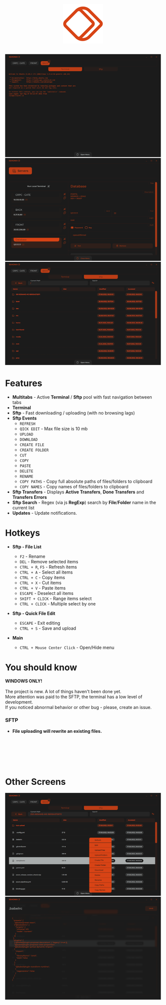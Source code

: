<p align="center">
  <img  src="./assets/LOGO.png" width="128px" height="128px">
</p>
</br>

  <img src="./assets/screens/1.png">
  <img src="./assets/screens/2.png">
  <img src="./assets/screens/3.png">
  
# Features
-   **Multitabs** - Active **Terminal** / **Sftp** pool with fast navigation between tabs
-   **Terminal**
-   **Sftp** - Fast downloading / uploading (with no browsing lags)
-   **Sftp Events**
    -   `REFRESH`
    -   `QICK EDIT` - Max file size is 10 mb
    -   `UPLOAD`
    -   `DOWNLOAD`
    -   `CREATE FILE`
    -   `CREATE FOLDER`
    -   `CUT`
    -   `COPY`
    -   `PASTE`
    -   `DELETE`
    -   `RENAME`
    -   `COPY PATHS` - Copy full absolute paths of files/folders to clipboard
    -   `COPY NAMES` - Copy names of files/folders to clipboard
-   **Sftp Transfers** - Displays **Active Transfers**, **Done Transfers** and **Transfers Errors**
-   **Sftp Search** - Regex (via js **RegExp**) search by **File**/**Folder** name in the current list
-   **Updates** - Update notifications.

# Hotkeys

-   **Sftp - File List**

    -   `F2` - Rename
    -   `DEL` - Remove selected items
    -   `CTRL + R`, `F5` - Refresh items
    -   `CTRL + A` - Select all items
    -   `CTRL + C` - Copy items
    -   `CTRL + X` - Cut items
    -   `CTRL + V` - Paste items
    -   `ESCAPE` - Deselect all items
    -   `SHIFT + CLICK` - Range items select
    -   `CTRL + CLICK` - Multiple select by one

-   **Sftp - Quick File Edit**
    -   `ESCAPE` - Exit editing
    -   `CTRL + S` - Save and upload
-   **Main**
    -   `CTRL + Mouse Center Click` - Open/Hide menu

# You should know

**WINDOWS ONLY!**  
</br>
The project is new. A lot of things haven't been done yet.  
More attention was paid to the SFTP, the terminal has a low level of development.  
If you noticed abnormal behavior or other bug - please, create an issue.

### SFTP

-   **File uploading will rewrite an existing files.**

</br>
</br>
</br>
</br>
</br>

# Other Screens

  <img src="./assets/screens/4.png">
  <img src="./assets/screens/5.png">
